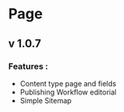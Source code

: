 # Page
## v 1.0.7

### Features :

* Content type page and fields
* Publishing Workflow editorial
* Simple Sitemap
